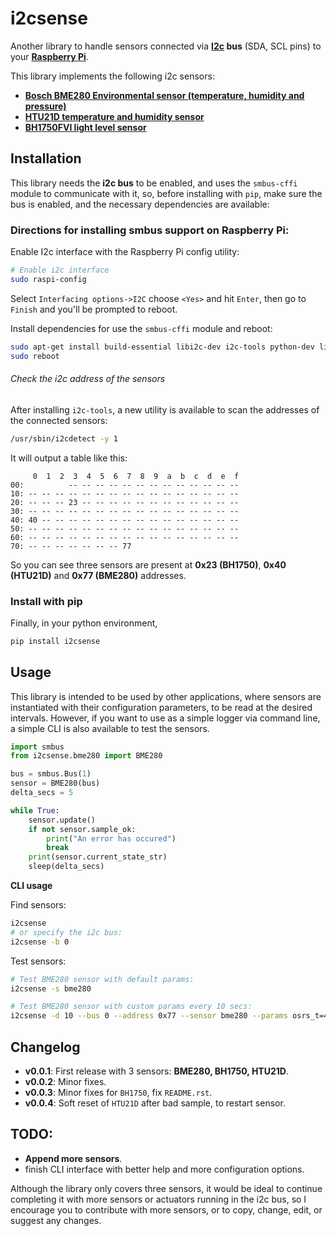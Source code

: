 # i2csense

Another library to handle sensors connected via **[I2c](https://en.wikipedia.org/wiki/I²C) bus** (SDA, SCL pins) to your **[Raspberry Pi](https://www.raspberrypi.org/)**.

This library implements the following i2c sensors:
- **[Bosch BME280 Environmental sensor (temperature, humidity and pressure)](https://cdn-shop.adafruit.com/datasheets/BST-BME280_DS001-10.pdf)**
- **[HTU21D temperature and humidity sensor](http://www.datasheetspdf.com/PDF/HTU21D/779951/1)**
- **[BH1750FVI light level sensor](http://cpre.kmutnb.ac.th/esl/learning/bh1750-light-sensor/bh1750fvi-e_datasheet.pdf)**


## Installation

This library needs the **i2c bus** to be enabled, and uses the `smbus-cffi` module to communicate with it, so, before installing with `pip`, make sure the bus is enabled, and the necessary dependencies are available:

### Directions for installing smbus support on Raspberry Pi:

Enable I2c interface with the Raspberry Pi config utility:
```bash
# Enable i2c interface
sudo raspi-config
```
Select `Interfacing options->I2C` choose `<Yes>` and hit `Enter`, then go to `Finish` and you'll be prompted to reboot.

Install dependencies for use the `smbus-cffi` module and reboot:
```bash
sudo apt-get install build-essential libi2c-dev i2c-tools python-dev libffi-dev
sudo reboot
```

###### Check the i2c address of the sensors

After installing `i2c-tools`, a new utility is available to scan the addresses of the connected sensors:

```bash
/usr/sbin/i2cdetect -y 1
```

It will output a table like this:

```text
     0  1  2  3  4  5  6  7  8  9  a  b  c  d  e  f
00:          -- -- -- -- -- -- -- -- -- -- -- -- --
10: -- -- -- -- -- -- -- -- -- -- -- -- -- -- -- --
20: -- -- -- 23 -- -- -- -- -- -- -- -- -- -- -- --
30: -- -- -- -- -- -- -- -- -- -- -- -- -- -- -- --
40: 40 -- -- -- -- -- -- -- -- -- -- -- -- -- -- --
50: -- -- -- -- -- -- -- -- -- -- -- -- -- -- -- --
60: -- -- -- -- -- -- -- -- -- -- -- -- -- -- -- --
70: -- -- -- -- -- -- -- 77
```

So you can see three sensors are present at **0x23 (BH1750)**, **0x40 (HTU21D)** and **0x77 (BME280)** addresses.

### Install with pip

Finally, in your python environment,

```bash
pip install i2csense
```

## Usage

This library is intended to be used by other applications, where sensors are instantiated with their configuration parameters, to be read at the desired intervals.
However, if you want to use as a simple logger via command line, a simple CLI is also available to test the sensors.

```python
import smbus
from i2csense.bme280 import BME280

bus = smbus.Bus(1)
sensor = BME280(bus)
delta_secs = 5

while True:
    sensor.update()
    if not sensor.sample_ok:
        print("An error has occured")
        break
    print(sensor.current_state_str)
    sleep(delta_secs)
```

**CLI usage**

Find sensors:

```bash
i2csense
# or specify the i2c bus:
i2csense -b 0
```

Test sensors:

```bash
# Test BME280 sensor with default params:
i2csense -s bme280

# Test BME280 sensor with custom params every 10 secs:
i2csense -d 10 --bus 0 --address 0x77 --sensor bme280 --params osrs_t=4 osrs_p=4 osrs_h=4 mode=2 filter_mode=1
```

## Changelog

  - **v0.0.1**: First release with 3 sensors: **BME280, BH1750, HTU21D**.
  - **v0.0.2**: Minor fixes.
  - **v0.0.3**: Minor fixes for `BH1750`, fix `README.rst`.
  - **v0.0.4**: Soft reset of `HTU21D` after bad sample, to restart sensor.

## TODO:

  - **Append more sensors**.
  - finish CLI interface with better help and more configuration options.

Although the library only covers three sensors, it would be ideal to continue completing it with more sensors or actuators running in the i2c bus, so I encourage you to contribute with more sensors, or to copy, change, edit, or suggest any changes.
